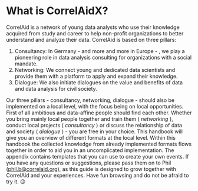# What is CorrelAidX?

CorrelAid is a network of young data analysts who use their knowledge acquired from study and career to help non-profit organizations to better understand and analyze their data. CorrelAid is based on three pillars:

1. Consultancy: In Germany  - and more and more in Europe - , we play a pioneering role in data analysis consulting for organizations with a social mandate.&#x20;
2. Networking: We connect young and dedicated data scientists and provide them with a platform to apply and expand their knowledge.&#x20;
3. Dialogue: We also initiate dialogues on the value and benefits of data and data analysis for civil society.&#x20;

Our three pillars - consultancy, networking, dialogue - should also be implemented on a local level, with the focus being on local opportunities. First of all ambitious and data-affine people should find each other. Whether you bring mainly local people together and train them ( _networking_ ), conduct local projects ( _consultancy_ ) or discuss the relationship of data and society ( _dialogue_ ) - you are free in your choice. This handbook will give you an overview of different formats at the local level. Within this handbook the collected knowledge from already implemented formats flows together in order to aid you in an uncomplicated implementation. The appendix contains templates that you can use to create your own events. If you have any questions or suggestions, please pass them on to Phil ([phil.b@correlaid.org](mailto:phil.b@correlaid.org)), as this guide is designed to grow together with CorrelAid and your experiences. Have fun browsing and do not be afraid to try it. :wink:&#x20;



